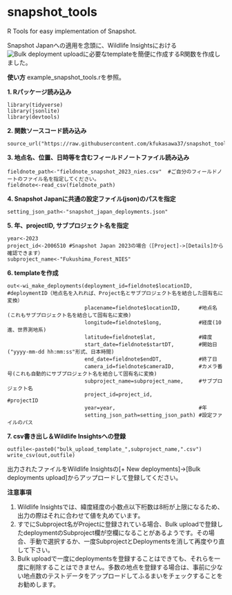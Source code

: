 # snapshot_tools
R Tools for easy implementation of Snapshot.

Snapshot Japanへの適用を念頭に、Wildlife Insightsにおける![Bulk deployment upload](https://www.wildlifeinsights.org/get-started/manage-metadata/deployments#bulk-deployment-uploads)に必要なtemplateを簡便に作成するR関数を作成しました。

**使い方**
example_snapshot_tools.rを参照。

**1. Rパッケージ読み込み**
```
library(tidyverse)
library(jsonlite)
library(devtools)
```
**2. 関数ソースコード読み込み**
```
source_url("https://raw.githubusercontent.com/kfukasawa37/snapshot_tools/main/functions_snapshot_tools.r")
```
**3. 地点名、位置、日時等を含むフィールドノートファイル読み込み**
```
fieldnote_path<-"fieldnote_snapshot_2023_nies.csv"  #ご自分のフィールドノートのファイル名を指定してください。
fieldnote<-read_csv(fieldnote_path)
```
**4. Snapshot Japanに共通の設定ファイル(json)のパスを指定**
```
setting_json_path<-"snapshot_japan_deployments.json"
```
**5. 年、projectID, サブプロジェクト名を指定**
```
year<-2023
project_id<-2006510 #Snapshot Japan 2023の場合（[Project]->[Details]から確認できます）
subproject_name<-"Fukushima_Forest_NIES"
```
**6. templateを作成**
```
out<-wi_make_deployments(deployment_id=fieldnote$locationID,  #deploymentID（地点名を入れれば、Project名とサブプロジェクト名を結合した固有名に変換）
                         placename=fieldnote$locationID,      #地点名(これもサブプロジェクト名を結合して固有名に変換)
                         longitude=fieldnote$long,            #経度(10進、世界測地系)
                         latitude=fieldnote$lat,              #緯度
                         start_date=fieldnote$startDT,        #開始日("yyyy-mm-dd hh:mm:ss"形式、日本時間)
                         end_date=fieldnote$endDT,            #終了日
                         camera_id=fieldnote$cameraID,        #カメラ番号(これも自動的にサブプロジェクト名を結合して固有名に変換)
                         subproject_name=subproject_name,     #サブプロジェクト名
                         project_id=project_id,               #projectID
                         year=year,                           #年
                         setting_json_path=setting_json_path) #設定ファイルのパス
```
**7. csv書き出し＆Wildlife Insightsへの登録**
```
outfile<-paste0("bulk_upload_template_",subproject_name,".csv")
write_csv(out,outfile)
```
出力されたファイルをWildlife Insightsの[+ New deployments]->[Bulk deployments upload]からアップロードして登録してください。

**注意事項**
1. Wildlife Insightsでは、緯度経度の小数点以下桁数は8桁が上限になるため、出力の際はそれに合わせて値を丸めています。
2. すでにSubproject名がProjectに登録されている場合、Bulk uploadで登録したdeploymentのSubproject欄が空欄になることがあるようです。その場合、手動で選択するか、一度SubprojectとDeploymentsを消して再度やり直して下さい。
3. Bulk uploadで一度にdeploymentsを登録することはできても、それらを一度に削除することはできません。多数の地点を登録する場合は、事前に少ない地点数のテストデータをアップロードしてふるまいをチェックすることをお勧めします。







